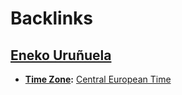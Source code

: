 
# Backlinks
## [Eneko Uruñuela](<Eneko Uruñuela.md>)
- **[Time Zone](<Time Zone.md>):** [Central European Time](<Central European Time.md>)

